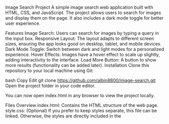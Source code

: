 Image Search Project
A simple image search web application built with HTML, CSS, and JavaScript. The project allows users to search for images and display them on the page. It also includes a dark mode toggle for better user experience.

Features
Image Search: Users can search for images by typing a query in the input box.
Responsive Layout: The layout adapts to different screen sizes, ensuring the app looks good on desktop, tablet, and mobile devices.
Dark Mode Toggle: Switch between dark and light modes for a personalized experience.
Hover Effects: Images have a hover effect to scale up slightly, adding interactivity to the interface.
Load More Button: A button to show more results (functionality can be added later).
Installation
Clone this repository to your local machine using Git:

bash
Copy
Edit
git clone https://github.com/albin8800/image-search.git
Open the project folder in your code editor.

You can now open index.html in any browser to view the project locally.

Files Overview
index.html: Contains the HTML structure of the web page.
style.css: (Optional) If you prefer to keep styles separate, this file can be linked. Otherwise, the styles are directly included in the <style> tag in the HTML file.
script.js: The JavaScript file where you can add functionality for the image search and other features.
How It Works
Dark Mode:

The dark mode toggle button changes the background and text colors to provide a darker theme. When clicked, it toggles between dark and light mode.
Search:

The user can input a search query, and it will display images. Although the functionality for fetching images from an API (like Unsplash or Pexels) is not included, it can be easily added later.
Responsive Design:

The page layout is responsive, meaning it will adjust for different screen sizes. This is achieved through CSS media queries for devices of various screen widths.
Future Enhancements
API Integration: Integrate an API (e.g., Unsplash, Pexels) to fetch real images based on the search query.
Search Pagination: Implement the "Show More" button to fetch additional results dynamically.
Accessibility Features: Improve accessibility by adding ARIA labels, keyboard navigation support, and better contrast for visually impaired users.
Technologies Used
HTML5: Structure and content of the web page.
CSS3: Styling of the page, including responsive design and animations.
JavaScript: Adding interactivity to the page (e.g., dark mode toggle).

